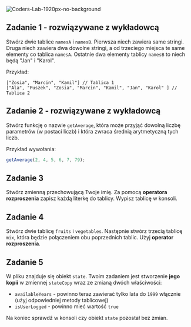![Coders-Lab-1920px-no-background](https://user-images.githubusercontent.com/30623667/104709387-2b7ac180-571f-11eb-9b94-517aa6d501c9.png)



## Zadanie 1 - rozwiązywane z wykładowcą




Stwórz dwie tablice ```namesA``` i ```namesB```. Pierwsza niech zawiera same stringi.
Druga niech zawiera dwa dowolne stringi, a od trzeciego miejsca te same elementy co tablica ```namesA```. Ostatnie dwa elementy tablicy ```namesB``` to niech będą "Jan" i  "Karol".

Przykład:

```plain
["Zosia", "Marcin", "Kamil"] // Tablica 1
["Ala", "Puszek", "Zosia", "Marcin", "Kamil", "Jan", "Karol" ] // Tablica 2
```



## Zadanie 2 - rozwiązywane z wykładowcą




Stwórz funkcję o nazwie ```getAverage```, która może przyjąć dowolną liczbę parametrów (w postaci liczb) i która zwraca średnią arytmetyczną tych liczb.

Przykład wywołania:

```js
getAverage(2, 4, 5, 6, 7, 79);
```



## Zadanie 3



Stwórz zmienną przechowującą Twoje imię. Za pomocą **operatora rozproszenia** zapisz każdą literkę do tablicy.
Wypisz tablicę w konsoli.



## Zadanie 4



Stwórz dwie tablicę ```fruits``` i ```vegetables```. Następnie stwórz trzecią tablicę ```mix```, która będzie połączeniem obu poprzednich tablic. Użyj **operator rozproszenia**.



## Zadanie 5



W pliku znajduje się obiekt `state`. Twoim zadaniem jest stworzenie **jego kopii** w zmiennej `stateCopy` wraz ze zmianą dwóch właściwości: 

- `availableYears` - powinno teraz zawierać tylko lata do `1999` włącznie (użyj odpowiedniej metody tablicowej)
- `isUserLogged` - powinno mieć wartość `true`

Na koniec sprawdź w konsoli czy obiekt `state` pozostał bez zmian.
